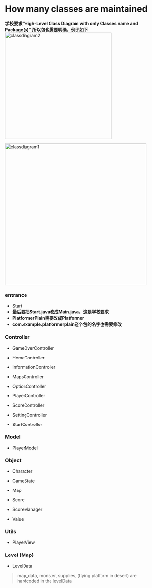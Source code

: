 # How many classes are maintained
**学校要求“High-Level Class Diagram with only Classes name and Package(s)”**
**所以包也需要明确，例子如下**
<img width="347" alt="classdiagram2" src="https://github.com/user-attachments/assets/29c2ebd9-82d9-4958-bcae-27ec2ef3dc3c" />

<img width="460" alt="classdiagram1" src="https://github.com/user-attachments/assets/5a49d2e3-b7c5-4196-835c-e2d45f0be9f7" />



### entrance

- Start
- **最后要把Start.java改成Main.java，这是学校要求**
- **PlatformerPlain需要改成Platformer**
- **com.example.platformerplain这个包的名字也需要修改**




### Controller

- GameOverController

- HomeController

- InformationController

- MapsController

- OptionController

- PlayerController

- ScoreController

- SettingController

- StartController



### Model

- PlayerModel



### Object

- Character

- GameState

- Map

- Score

- ScoreManager

- Value



### Utils

- PlayerView



### Level (Map)

- LevelData

> map_data, monster, supplies, (flying platform in desert) are hardcoded in the levelData







